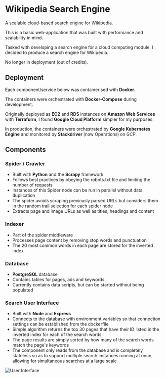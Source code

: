 # Wikipedia Search Engine

A scalable cloud-based search engine for Wikipedia.

This is a basic web-application that was built with performance and scalability in mind.

Tasked with developing a search engine for a cloud computing module, I decided to produce a search engine for Wikipedia.

No longer in deployment (out of credits).

## Deployment

Each component/service below was containerised with **Docker**.

The containers were orchestrated with **Docker-Compose** during development.

Originally deployed as **EC2** and **RDS** instances on **Amazon Web Services** with **Terraform**, I found **Google Cloud Platform** simpler for my purposes.

In production, the containers were orchestrated by **Google Kubernetes Engine** and monitored by **Stackdriver** (now Operations) on GCP.

## Components

### Spider / Crawler

- Built with **Python** and the **Scrapy** framework
- Follows best practices by obeying the robots.txt file and limiting the
  number of requests
- Instances of this Spider node can be run in parallel without data duplication
- The spider avoids scraping previously parsed URLs but considers them in the random trail selection for each spider node
- Extracts page and image URLs as well as titles, headings and content

### Indexer

- Part of the spider middleware
- Processes page content by removing stop words and punctuation
- The 20 most common words in each page are stored for the inverted index

### Database

- **PostgreSQL** database
- Contains tables for pages, ads and keywords
- Currently contains data scripts, but can be started without being populated

### Search User Interface

- Built with **Node** and **Express**
- Connects to the database with environment variables so that connection settings can be established from the dockerfile
- Simple algorithm returns the top 30 pages that have their ID listed in the inverted index for each of the search words
- The page results are simply sorted by how many of the search words match the page's keywords
- The component only reads from the database and is completely stateless so as to support multiple search instances running at once, allowing for simultaneous searches at a large scale

![User Interface](https://github.com/Inaki-McKearney/Wikipedia-Search-Engine/blob/master/UI.png?raw=true)
